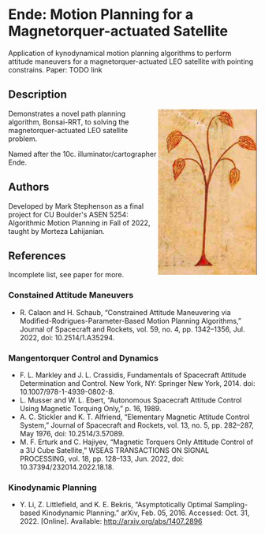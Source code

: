 # Ende: Motion Planning for a Magnetorquer-actuated Satellite

Application of kynodynamical motion planning algorithms to perform attitude maneuvers for a magnetorquer-actuated LEO satellite with pointing constrains. Paper: TODO link

## Description
<img src="ende_tree.png" alt="A tree illustrated by Ende." width="200" align="right"/>

Demonstrates a novel path planning algorithm, Bonsai-RRT, to solving the magnetorquer-actuated LEO satellite problem.

Named after the 10c. illuminator/cartographer Ende.


## Authors

Developed by Mark Stephenson as a final project for CU Boulder's ASEN 5254: Algorithmic Motion Planning in Fall of 2022, taught by Morteza Lahijanian.

## References
Incomplete list, see paper for more.

### Constained Attitude Maneuvers
* R. Calaon and H. Schaub, “Constrained Attitude Maneuvering via Modified-Rodrigues-Parameter-Based Motion Planning Algorithms,” Journal of Spacecraft and Rockets, vol. 59, no. 4, pp. 1342–1356, Jul. 2022, doi: 10.2514/1.A35294.

### Mangentorquer Control and Dynamics
* F. L. Markley and J. L. Crassidis, Fundamentals of Spacecraft Attitude Determination and Control. New York, NY: Springer New York, 2014. doi: 10.1007/978-1-4939-0802-8.
* L. Musser and W. L. Ebert, “Autonomous Spacecraft Attitude Control Using Magnetic Torquing Only,” p. 16, 1989.
* A. C. Stickler and K. T. Alfriend, “Elementary Magnetic Attitude Control System,” Journal of Spacecraft and Rockets, vol. 13, no. 5, pp. 282–287, May 1976, doi: 10.2514/3.57089.
* M. F. Erturk and C. Hajiyev, “Magnetic Torquers Only Attitude Control of a 3U Cube Satellite,” WSEAS TRANSACTIONS ON SIGNAL PROCESSING, vol. 18, pp. 128–133, Jun. 2022, doi: 10.37394/232014.2022.18.18.

### Kinodynamic Planning
* Y. Li, Z. Littlefield, and K. E. Bekris, “Asymptotically Optimal Sampling-based Kinodynamic Planning.” arXiv, Feb. 05, 2016. Accessed: Oct. 31, 2022. [Online]. Available: http://arxiv.org/abs/1407.2896
